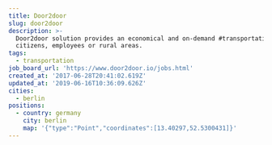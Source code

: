 ```yaml
---
title: Door2door
slug: door2door
description: >-
  Door2door solution provides an economical and on-demand #transportation for
  citizens, employees or rural areas.
tags:
  - transportation
job_board_url: 'https://www.door2door.io/jobs.html'
created_at: '2017-06-28T20:41:02.619Z'
updated_at: '2019-06-16T10:36:09.626Z'
cities:
  - berlin
positions:
  - country: germany
    city: berlin
    map: '{"type":"Point","coordinates":[13.40297,52.5300431]}'
---
```


